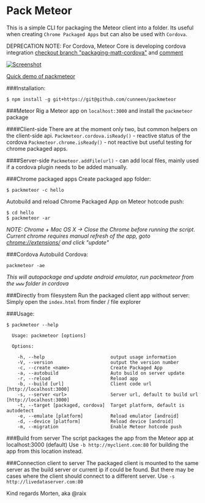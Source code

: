 Pack Meteor
===========

This is a simple CLI for packaging the Meteor client into a folder. Its useful when creating `Chrome Packaged Apps` but can also be used with `Cordova`.

DEPRECATION NOTE: For Cordova, Meteor Core is developing cordova integration [checkout branch "packaging-matt-cordova"](https://github.com/meteor/meteor/tree/packaging-matt-cordova) and [comment](https://github.com/meteor/meteor/compare/2a22f6fccf...3d7d47c3ea#commitcomment-6984096)

[![Screenshot](http://img.youtube.com/vi/7UFIqetFC-k/0.jpg)](http://www.youtube.com/watch?v=7UFIqetFC-k&feature=youtu.be)

[Quick demo of packmeteor](http://www.youtube.com/watch?v=7UFIqetFC-k&feature=youtu.be)

###Installation:
```
$ npm install -g git+https://git@github.com/cunneen/packmeteor
```

###Meteor
Rig a Meteor app on `localhost:3000` and install the `packmeteor` package

####Client-side
There are at the moment only two, but common helpers on the client-side api.
`Packmeteor.cordova.isReady()` - reactive status of the cordova
`Packmeteor.chrome.isReady()` - not reactive but useful testing for chrome packaged apps.

####Server-side
`Packmeteor.addFile(url)` - can add local files, mainly used if a cordova plugin needs to be added manually.


###Chrome packaged apps
Create packaged app folder:
```
$ packmeteor -c hello
```

Autobuild and reload Chrome Packaged App on Meteor hotcode push:
```
$ cd hello
$ packmeteor -ar
```
*NOTE: Chrome + Mac OS X -> Close the Chrome before running the script. Current chrome requires manual refresh of the app, goto [chrome://extensions/](chrome://extensions/) and click "update"*

###Cordova
Autobuild Cordova:
```
packmeteor -ae
```
*This will autopackage and update android emulator, run packmeteor from the `www` folder in cordova*

###Directly from filesystem
Run the packaged client app without server:
Simply open the `index.html` from finder / file explorer

###Usage:
```
$ packmeteor --help

  Usage: packmeteor [options]

  Options:

    -h, --help                        output usage information
    -V, --version                     output the version number
    -c, --create <name>               Create Packaged App
    -a, --autobuild                   Auto build on server update
    -r, --reload                      Reload app
    -b, --build [url]                 Client code url [http://localhost:3000]
    -s, --server <url>                Server url, default to build url [http://localhost:3000]
    -t, --target [packaged, cordova]  Target platform, default is autodetect
    -e, --emulate [platform]          Reload emulator [android]
    -d, --device [platform]           Reload device [android]
    -m, --migration                   Enable Meteor hotcode push
```

###Build from server
The script packages the app from the Meteor app at localhost:3000 (default)
Use `-b http://myclient.com:80` for building the app from this location instead.

###Connection client to server
The packaged client is mounted to the same server as the build server or current ip if could be found. But there may be cases where the client should connect to a different server.
Use `-s http://livedataserver.com:80`


Kind regards Morten, aka @raix
